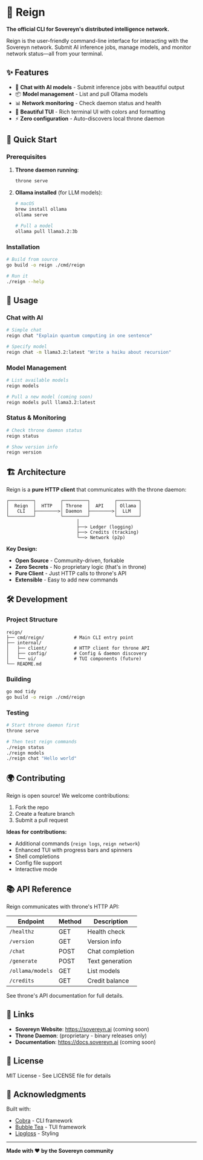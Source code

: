 # 👑 Reign

**The official CLI for Sovereyn's distributed intelligence network.**

Reign is the user-friendly command-line interface for interacting with the Sovereyn network. Submit AI inference jobs, manage models, and monitor network status—all from your terminal.

## ✨ Features

- 🤖 **Chat with AI models** - Submit inference jobs with beautiful output
- 📦 **Model management** - List and pull Ollama models
- 📊 **Network monitoring** - Check daemon status and health
- 🎨 **Beautiful TUI** - Rich terminal UI with colors and formatting
- ⚡ **Zero configuration** - Auto-discovers local throne daemon

## 🚀 Quick Start

### Prerequisites

1. **Throne daemon running**:
   ```bash
   throne serve
   ```

2. **Ollama installed** (for LLM models):
   ```bash
   # macOS
   brew install ollama
   ollama serve

   # Pull a model
   ollama pull llama3.2:3b
   ```

### Installation

```bash
# Build from source
go build -o reign ./cmd/reign

# Run it
./reign --help
```

## 📖 Usage

### Chat with AI

```bash
# Simple chat
reign chat "Explain quantum computing in one sentence"

# Specify model
reign chat -m llama3.2:latest "Write a haiku about recursion"
```

### Model Management

```bash
# List available models
reign models

# Pull a new model (coming soon)
reign models pull llama3.2:latest
```

### Status & Monitoring

```bash
# Check throne daemon status
reign status

# Show version info
reign version
```

## 🏗️ Architecture

Reign is a **pure HTTP client** that communicates with the throne daemon:

```
┌─────────┐         ┌─────────┐         ┌────────┐
│  Reign  │  HTTP   │ Throne  │  API    │ Ollama │
│   CLI   ├────────>│ Daemon  ├────────>│  LLM   │
└─────────┘         └─────────┘         └────────┘
                          │
                          ├──> Ledger (logging)
                          ├──> Credits (tracking)
                          └──> Network (p2p)
```

**Key Design:**
- **Open Source** - Community-driven, forkable
- **Zero Secrets** - No proprietary logic (that's in throne)
- **Pure Client** - Just HTTP calls to throne's API
- **Extensible** - Easy to add new commands

## 🛠️ Development

### Project Structure

```
reign/
├── cmd/reign/           # Main CLI entry point
├── internal/
│   ├── client/          # HTTP client for throne API
│   ├── config/          # Config & daemon discovery
│   └── ui/              # TUI components (future)
└── README.md
```

### Building

```bash
go mod tidy
go build -o reign ./cmd/reign
```

### Testing

```bash
# Start throne daemon first
throne serve

# Then test reign commands
./reign status
./reign models
./reign chat "Hello world"
```

## 🌍 Contributing

Reign is open source! We welcome contributions:

1. Fork the repo
2. Create a feature branch
3. Submit a pull request

**Ideas for contributions:**
- Additional commands (`reign logs`, `reign network`)
- Enhanced TUI with progress bars and spinners
- Shell completions
- Config file support
- Interactive mode

## 📚 API Reference

Reign communicates with throne's HTTP API:

| Endpoint | Method | Description |
|----------|--------|-------------|
| `/healthz` | GET | Health check |
| `/version` | GET | Version info |
| `/chat` | POST | Chat completion |
| `/generate` | POST | Text generation |
| `/ollama/models` | GET | List models |
| `/credits` | GET | Credit balance |

See throne's API documentation for full details.

## 🔗 Links

- **Sovereyn Website**: https://sovereyn.ai (coming soon)
- **Throne Daemon**: (proprietary - binary releases only)
- **Documentation**: https://docs.sovereyn.ai (coming soon)

## 📄 License

MIT License - See LICENSE file for details

## 🙏 Acknowledgments

Built with:
- [Cobra](https://github.com/spf13/cobra) - CLI framework
- [Bubble Tea](https://github.com/charmbracelet/bubbletea) - TUI framework
- [Lipgloss](https://github.com/charmbracelet/lipgloss) - Styling

---

**Made with ❤️ by the Sovereyn community**

